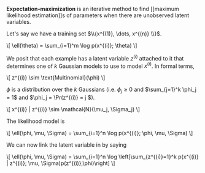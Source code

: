 **Expectation-maximization** is an iterative method to find [[maximum likelihood estimation]]s of parameters when there are unobserved latent variables. 

Let's say we have a training set $\\{x^{(1)}, \dots, x^{(n)} \\}$.

\\[
\ell(\theta) = \sum_{i=1}^m \log p(x^{(i)}; \theta)
\\]


We posit that each example has a latent variable $z^{(i)}$ attached to it that determines one of $k$ Gaussian models to use to model $x^{(i)}$. In formal terms,

\\[
z^{(i)} \sim \text{Multinomial}(\phi)
\\]

$\phi$ is a distribution over the $k$ Gaussians (i.e. $\phi_j \geq 0$ and $\sum_{j=1}^k \phi_j = 1$ and $\phi_j = \Pr(z^{(i)} = j $). 

\\[
x^{(i)} | z^{(i)} \sim \mathcal{N}(\mu_j, \Sigma_j)
\\]

The likelihood model is

\\[
\ell(\phi, \mu, \Sigma) = \sum_{i=1}^n \log p(x^{(i)}; \phi, \mu, \Sigma)
\\]

We can now link the latent variable in by saying

\\[
\ell(\phi, \mu, \Sigma) = \sum_{i=1}^n \log \left[\sum_{z^{(i)}=1}^k p(x^{(i)} | z^{(i)}; \mu, \Sigma)p(z^{(i)};\phi)\right]
\\]